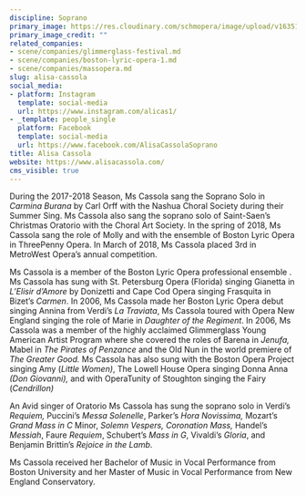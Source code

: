 ```yaml
---
discipline: Soprano
primary_image: https://res.cloudinary.com/schmopera/image/upload/v1635100073/media/2021/10/AlisaCassola_lbiu9y.jpg
primary_image_credit: ""
related_companies:
- scene/companies/glimmerglass-festival.md
- scene/companies/boston-lyric-opera-1.md
- scene/companies/massopera.md
slug: alisa-cassola
social_media:
- platform: Instagram
  template: social-media
  url: https://www.instagram.com/alicas1/
- _template: people_single
  platform: Facebook
  template: social-media
  url: https://www.facebook.com/AlisaCassolaSoprano
title: Alisa Cassola
website: https://www.alisacassola.com/
cms_visible: true
---
```

During the 2017-2018 Season, Ms Cassola sang the Soprano Solo in _Carmina Burana_ by Carl Orff with the Nashua Choral Society during their Summer Sing. Ms Cassola also sang the soprano solo of Saint-Saen’s Christmas Oratorio with the Choral Art Society. In the spring of 2018, Ms Cassola sang the role of Molly and with the ensemble of Boston Lyric Opera in ThreePenny Opera. In March of 2018, Ms Cassola placed 3rd in MetroWest Opera’s annual competition.

Ms Cassola is a member of the Boston Lyric Opera professional ensemble . Ms Cassola has sung with St. Petersburg Opera (Florida) singing Gianetta in _L’Elisir d’Amore_ by Donizetti and Cape Cod Opera singing Frasquita in Bizet’s _Carmen_. In 2006, Ms Cassola made her Boston Lyric Opera debut singing Annina from Verdi’s _La Traviata_, Ms Cassola toured with Opera New England singing the role of Marie in _Daughter of the Regiment_. In 2006, Ms Cassola was a member of the highly acclaimed Glimmerglass Young American Artist Program where she covered the roles of Barena in _Jenufa,_ Mabel in _The Pirates of Penzance_ and the Old Nun in the world premiere of _The Greater Good._ Ms Cassola has also sung with the Boston Opera Project singing Amy (_Little Women)_, The Lowell House Opera singing Donna Anna _(Don Giovanni),_ and with OperaTunity of Stoughton singing the Fairy (_Cendrillon)_

An Avid singer of Oratorio Ms Cassola has sung the soprano solo in Verdi’s _Requiem,_ Puccini’s _Messa Solenelle_, Parker’s _Hora Novissima,_ Mozart’s _Grand Mass in C_ Minor, _Solemn Vespers, Coronation Mass,_ Handel’s _Messiah_, Faure _Requiem_, Schubert’s _Mass in G_, Vivaldi’s _Gloria_, and Benjamin Brittin’s _Rejoice in the Lamb_.

Ms Cassola received her Bachelor of Music in Vocal Performance from Boston University and her Master of Music in Vocal Performance from New England Conservatory.